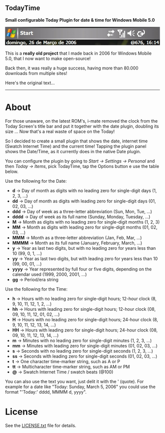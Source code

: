﻿## TodayTime

__Small configurable Today Plugin for date & time for Windows Mobile 5.0__

![TodayTime][1]

This is a __really old project__ that I made back in 2006 for Windows Mobile 5.0, that I now want to make open-source!

Back then, it was really a huge success, having more than 80.000 downloads from multiple sites!

Here's the original text...

---

# About

For those unaware, on the latest ROM's, i-mate removed the clock from the Today Screen's title bar and put it together with the date plugin, doubling its size ... Now that's a real waste of space on the Today!

So I decided to create a small plugin that shows the date, internet time (Swatch Internet Time) and the current time! Tapping the plugin panel shows the Date/Time, as it currently does in the native Date plugin.

You can configure the plugin by going to _Start -> Settings -> Personal_ and then _Today -> Items_, pick TodayTime, tap the Options button e use the table below.

Use the following for the Date:

* __d__ -> Day of month as digits with no leading zero for single-digit days (1, 2, 3, ...)
* __dd__ -> Day of month as digits with leading zero for single-digit days (01, 02, 03, ...)
* __ddd__ -> Day of week as a three-letter abbreviation (Sun, Mon, Tue, ...)
* __dddd__ -> Day of week as its full name (Sunday, Monday, Tuesday, ...)
* __M__ -> Month as digits with no leading zero for single-digit months (1, 2, 3)
* __MM__ -> Month as digits with leading zero for single-digit months (01, 02, 03, ...)
* __MMM__ -> Month as a three-letter abbreviation (Jan, Feb, Mar, ...)
* __MMMM__ -> Month as its full name (January, February, March, ...)
* __y__ -> Year as last two digits, but with no leading zero for years less than 10 (99, 0, 1, ...)
* __yy__ -> Year as last two digits, but with leading zero for years less than 10 (99, 00, 01, ...)
* __yyyy__ -> Year represented by full four or five digits, depending on the calendar used (1999, 2000, 2001, ...)
* __gg__ -> Period/era string

Use the following for the Time:

* __h__ -> Hours with no leading zero for single-digit hours; 12-hour clock (8, 9, 10, 11, 12, 1, 2, ...)
* __hh__ -> Hours with leading zero for single-digit hours; 12-hour clock (08, 09, 10, 11, 12, 01, 02, ...)
* __H__ -> Hours with no leading zero for single-digit hours; 24-hour clock (8, 9, 10, 11, 12, 13, 14, ...)
* __HH__ -> Hours with leading zero for single-digit hours; 24-hour clock (08, 09, 10, 11, 12, 13, 14, ...)
* __m__ -> Minutes with no leading zero for single-digit minutes (1, 2, 3, ...)
* __mm__ -> Minutes with leading zero for single-digit minutes (01, 02, 03, ...)
* __s__ -> Seconds with no leading zero for single-digit seconds (1, 2, 3, ...)
* __ss__ -> Seconds with leading zero for single-digit seconds (01, 02, 03, ...)
* __t__ -> One character time-marker string, such as A or P
* __tt__ -> Multicharacter time-marker string, such as AM or PM
* __@__ -> Swatch Internet Time / swatch beats (@100)

You can also use the text you want, just delit it with the ' (quote). For example for a date like "Today: Sunday, March 5, 2006" you could use the format "'Today:' dddd, MMMM d, yyyy".

# License

See the [LICENSE.txt][2] file for details.

[1]: https://github.com/PedroLamas/TodayTime/raw/master/Screenshot.jpg "TodayTime"
[2]: https://github.com/PedroLamas/TodayTime/raw/master/LICENSE.txt "TodayTime License"